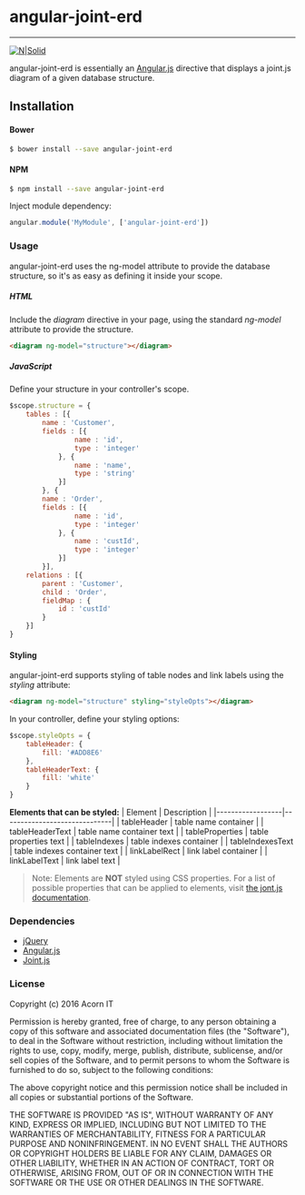 # **angular-joint-erd**
----

[![N|Solid](http://www.acorn.ro/wp-content/uploads/2015/10/Acorn-IT-bg-transparent3.png)](http://www.acorn.ro)

angular-joint-erd is essentially an [Angular.js](http://www.angularjs.org) directive that displays a joint.js diagram of a given database structure.

## Installation

#### Bower
```sh
$ bower install --save angular-joint-erd
```
#### NPM
```sh
$ npm install --save angular-joint-erd
```
Inject module dependency:
```javascript
angular.module('MyModule', ['angular-joint-erd'])
```
### Usage
angular-joint-erd uses the ng-model attribute to provide the database structure, so it's as easy as defining it inside your scope.
##### HTML
Include the *diagram* directive in your page, using the standard *ng-model* attribute to provide the structure. 
```html
<diagram ng-model="structure"></diagram>
```
##### JavaScript
Define your structure in your controller's scope.
```javascript
$scope.structure = {
    tables : [{
        name : 'Customer',
        fields : [{
                name : 'id',
                type : 'integer'
            }, {
                name : 'name',
                type : 'string'
            }]
        }, {
        name : 'Order',
        fields : [{
                name : 'id',
                type : 'integer'
            }, {
                name : 'custId',
                type : 'integer'
            }]
        }],
    relations : [{
        parent : 'Customer',
        child : 'Order',
        fieldMap : {
            id : 'custId'
        }
    }]
}
```
#### Styling
angular-joint-erd supports styling of table nodes and link labels using the *styling* attribute:
```html
<diagram ng-model="structure" styling="styleOpts"></diagram>
```
In your controller, define your styling options:
```javascript
$scope.styleOpts = {
    tableHeader: {
        fill: '#ADD8E6'
    },
    tableHeaderText: {
        fill: 'white'
    }
}
```
**Elements that can be styled:**
| Element       | Description                 |
|------------------|------------------------------|
| tableHeader      | table name container         |
| tableHeaderText  | table name container text    |
| tableProperties  | table properties text        |
| tableIndexes     | table indexes container      |
| tableIndexesText | table indexes container text |
| linkLabelRect    | link label container         |
| linkLabelText    | link label text              |

>Note: Elements are **NOT** styled using CSS properties. For a list of possible properties that can be applied to elements, visit [the jont.js documentation](http://resources.jointjs.com/docs/jointjs/v1.0/joint.html#specialAttributes).
### Dependencies
* [jQuery](http://www.jquery.com)
* [Angular.js](http://www.angularjs.org)
* [Joint.js](http://www.jointjs.com)

### License
Copyright (c) 2016 Acorn IT

Permission is hereby granted, free of charge, to any person obtaining a copy of this software and associated documentation files (the "Software"), to deal in the Software without restriction, including without limitation the rights to use, copy, modify, merge, publish, distribute, sublicense, and/or sell copies of the Software, and to permit persons to whom the Software is furnished to do so, subject to the following conditions:

The above copyright notice and this permission notice shall be included in all copies or substantial portions of the Software.

THE SOFTWARE IS PROVIDED "AS IS", WITHOUT WARRANTY OF ANY KIND, EXPRESS OR IMPLIED, INCLUDING BUT NOT LIMITED TO THE WARRANTIES OF MERCHANTABILITY, FITNESS FOR A PARTICULAR PURPOSE AND NONINFRINGEMENT. IN NO EVENT SHALL THE AUTHORS OR COPYRIGHT HOLDERS BE LIABLE FOR ANY CLAIM, DAMAGES OR OTHER LIABILITY, WHETHER IN AN ACTION OF CONTRACT, TORT OR OTHERWISE, ARISING FROM, OUT OF OR IN CONNECTION WITH THE SOFTWARE OR THE USE OR OTHER DEALINGS IN THE SOFTWARE.
